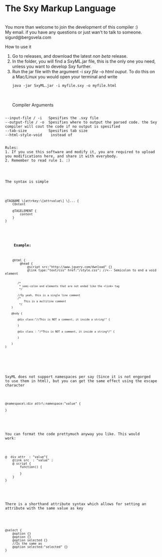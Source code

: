 The Sxy Markup Language
=======================
<br>
You more than welcome to join the development of this compiler :)
<br>
My email. if you have any questions or just wan't to talk to someone.<br>
sigurd@bergsvela.com

How to use it<br>
1. Go to releases, and download the latest *non beta* release.
2. In the folder, you will find a SxyML.jar file, this is the only one you need, unless you want to develop Sxy further.
3. Run the jar file with the argument -i *sxy file* -o *html ouput*. To do this on a Mac/Linux you would open your terminal and write <pre><code>java -jar SxyML.jar -i myfile.sxy -o myfile.html </code></pre> 
<br><br>
Compiler Arguments
<pre><code>
--input-file / -i   Spesifies the .sxy file
--output-file / -o  Spesifies where to output the parsed code. the Sxy compiler will cout the code if no output is spesified
--tab-size          Spesifies tab size
--html-style-void   <link ...> instead of <link .../>


Rules:
1. If you use this software and modify it, you are required to upload you modifications here, and share it with everybody.
2. Remember to read rule 1. :)

<br>

The syntax is simple


<pre>
<code>
@TAGNAME \[attrkey:\[attrvalue\] \]... {
	COntent
	
	@TAGELEMENT {
		content
	}
}
</code>
</pre>
<b>
	Example:
</b>
<pre>
<code>
	@html {
		@head {
			@script src:"http://www.jquery.com/dwnload" {}
			@link type:"text/css" href:"/style.css"; //&lt;-- Semicolon to end a void element
			
			/*
			 * semi-colon end elements that are not ended like the <link> tag
			 */
			
			//Oy yeah, this is a single line comment
			/*
			 	This is a multiline comment
			 */
		}
		
		@body {
			
			@div class:"//This is NOT a comment, it inside a string!" {
				
			}
			
			@div class : "/*This is NOT a comment, it inside a string*/" {
				
			}
		
		}
	}
</code>
</pre>

SxyML does not support namespaces per say (Since it is not engorged to use them in html), but you can get the same effect
using the escape character

<pre>
<code>
@namespace\:div attr\:namespace:"value" {

}
</code>
</pre>


You can format the code prettymuch anyway you like.
This would work:

<pre>
<code>
@  div attr  : "value"{
	@link src  : "value" ;
	@ script {
		function() {
			
		}
	}
}
</code>
</pre>


There is a shorthand attribute syntax which allows for setting an attribute
with the same value as key

<pre>
<code>

@select {
	@option {}
	@option {}
	@option selected {}
	//Is the same as
	@option selected:"selected" {}
}

</code>
</pre>